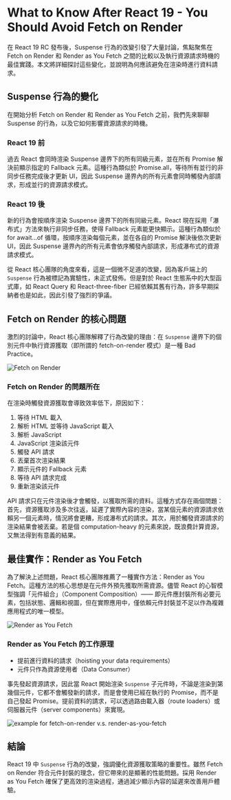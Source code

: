 # What to Know After  React 19 - You Should Avoid Fetch on Render

在 React 19 RC 發布後，Suspense 行為的改變引發了大量討論，焦點聚焦在 Fetch on Render 和 Render as You Fetch 之間的比較以及執行資源請求時機的最佳實踐。本文將詳細探討這些變化，並說明為何應該避免在渲染時進行資料請求。

## Suspense 行為的變化

在開始分析 Fetch on Render 和 Render as You Fetch 之前，我們先來聊聊 Suspense 的行為，以及它如何影響資源請求的時機。

### React 19 前

過去 React 會同時渲染 Suspense 邊界下的所有同級元素，並在所有 Promise 解決前顯示指定的 Fallback 元素。這種行為類似於 Promise.all，等待所有並行的非同步任務完成後才更新 UI，因此 Suspense 邊界內的所有元素會同時觸發內部請求，形成並行的資源請求模式。

### React 19 後

新的行為會按順序渲染 Suspense 邊界下的所有同級元素。React 現在採用「瀑布式」方法來執行非同步任務，使得 Fallback 元素能更快顯示。這種行為類似於 for await...of 循環，按順序渲染每個元素，並在各自的 Promise 解決後依次更新 UI，因此 Suspense 邊界內的所有元素會依序觸發內部請求，形成瀑布式的資源請求模式。

從 React 核心團隊的角度來看，這是一個微不足道的改變，因為客戶端上的 `Suspense` 行為被標記為實驗性，未正式發佈。但是對於 React 生態系中的大型函式庫，如 React Query 和 React-three-fiber 已經依賴其舊有行為，許多早期採納者也是如此，因此引發了強烈的爭議。

## Fetch on Render 的核心問題

激烈的討論中，React 核心團隊解釋了行為改變的理由：在 `Suspense` 邊界下的個別元件中執行資源獲取（即所謂的 fetch-on-render 模式）是一種 Bad Practice。

![Fetch on Render](/image/fetch-on-render.png)

### Fetch on Render 的問題所在

在渲染時觸發資源獲取會導致效率低下，原因如下：

1. 等待 HTML 載入
2. 解析 HTML 並等待 JavaScript 載入
3. 解析 JavaScript
4. JavaScript 渲染該元件
5. 觸發 API 請求
6. 丟棄首次渲染結果
7. 顯示元件的 Fallback 元素
8. 等待 API 請求完成
9. 重新渲染該元件

API 請求只在元件渲染後才會觸發，以獲取所需的資料。這種方式存在兩個問題：首先，資源獲取涉及多次往返，延遲了實際內容的渲染，當某個元素的資源請求依賴另一個元素時，情況將會更糟，形成瀑布式的請求。其次，用於觸發資源請求的渲染結果會被丟棄。若是個 computation-heavy 的元素來說，既浪費計算資源，又無法得到有意義的結果。

## 最佳實作：Render as You Fetch

為了解決上述問題，React 核心團隊推薦了一種實作方法：Render as You Fetch。這種方法的核心思想是在元件外預先獲取所需資源。儘管 React 的心智模型強調「元件組合」（Component Composition）—— 即元件應封裝所有必要元素，包括狀態、邏輯和視圖，但在實際應用中，僅依賴元件封裝並不足以作為複雜應用程式的唯一模型。

![Render as You Fetch](/image/render-as-you-fetch.png)

### Render as You Fetch 的工作原理

- 提前進行資料的請求（hoisting your data requirements）
- 元件只作為資源使用者（Data Consumer）

事先發起資源請求，因此當 React 開始渲染 `Suspense` 子元件時，不論是渲染到第幾個元件，它都不會觸發新的請求，而是會使用已經在執行的 Promise，而不是自己發起 Promise。提前資料的請求，可以透過路由載入器（route loaders）或伺服器元件（server components）來實現。


![example for fetch-on-render v.s. render-as-you-fetch](/image/fetch-on-render-vs-render-as-you-fetch.png)

## 結論

React 19 中 `Suspense` 行為的改變，強調優化資源獲取策略的重要性。雖然 Fetch on Render 符合元件封裝的理念，但它帶來的是顯著的性能問題。採用 Render as You Fetch 確保了更高效的渲染過程，通過減少顯示內容的延遲來改善用戶體驗。